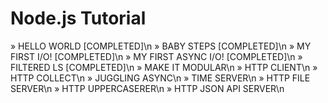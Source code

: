 # Node.js Tutorial

» HELLO WORLD [COMPLETED]\n
» BABY STEPS [COMPLETED]\n
» MY FIRST I/O! [COMPLETED]\n
» MY FIRST ASYNC I/O! [COMPLETED]\n
» FILTERED LS [COMPLETED]\n
» MAKE IT MODULAR\n
» HTTP CLIENT\n
» HTTP COLLECT\n
» JUGGLING ASYNC\n
» TIME SERVER\n
» HTTP FILE SERVER\n
» HTTP UPPERCASERER\n
» HTTP JSON API SERVER\n
